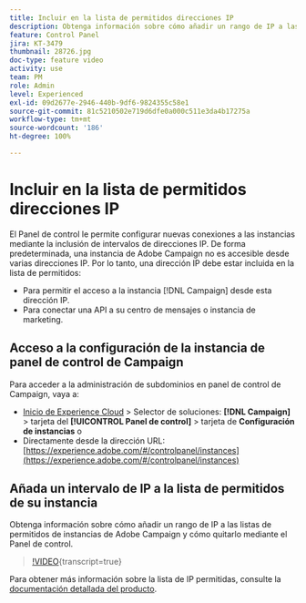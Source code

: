 ```yaml
---
title: Incluir en la lista de permitidos direcciones IP
description: Obtenga información sobre cómo añadir un rango de IP a las listas de permitidos de instancias de Adobe Campaign y cómo quitarlo mediante el Panel de control.
feature: Control Panel
jira: KT-3479
thumbnail: 28726.jpg
doc-type: feature video
activity: use
team: PM
role: Admin
level: Experienced
exl-id: 09d2677e-2946-440b-9df6-9824355c58e1
source-git-commit: 81c5210502e719d6dfe0a000c511e3da4b17275a
workflow-type: tm+mt
source-wordcount: '186'
ht-degree: 100%

---
```


# Incluir en la lista de permitidos direcciones IP

El Panel de control le permite configurar nuevas conexiones a las instancias mediante la inclusión de intervalos de direcciones IP. De forma predeterminada, una instancia de Adobe Campaign no es accesible desde varias direcciones IP. Por lo tanto, una dirección IP debe estar incluida en la lista de permitidos:

* Para permitir el acceso a la instancia [!DNL Campaign] desde esta dirección IP.
* Para conectar una API a su centro de mensajes o instancia de marketing.

## Acceso a la configuración de la instancia de panel de control de Campaign

Para acceder a la administración de subdominios en panel de control de Campaign, vaya a:

* [Inicio de Experience Cloud](https://experience.adobe.com/#/home) > Selector de soluciones: **[!DNL Campaign]** > tarjeta del **[!UICONTROL Panel de control]** > tarjeta de **Configuración de instancias** 
o
* Directamente desde la dirección URL: [https://experience.adobe.com/#/controlpanel/instances](https://experience.adobe.com/#/controlpanel/instances)

## Añada un intervalo de IP a la lista de permitidos de su instancia

Obtenga información sobre cómo añadir un rango de IP a las listas de permitidos de instancias de Adobe Campaign y cómo quitarlo mediante el Panel de control.

>[!VIDEO](https://video.tv.adobe.com/v/28726?learn=on){transcript=true}

Para obtener más información sobre la lista de IP permitidas, consulte la [documentación detallada del producto](https://experienceleague.adobe.com/docs/control-panel/using/sftp-management/ip-range-allow-listing.html?lang=es).
